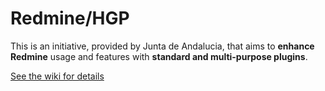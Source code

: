 Redmine/HGP
============
This is an initiative, provided by Junta de Andalucia, that aims to **enhance Redmine** usage and features with **standard and multi-purpose plugins**.

[See the wiki for details](/sadesi-hgp/RedMine-HGP/wiki)
